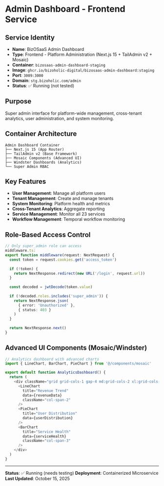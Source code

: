 # Admin Dashboard - Frontend Service

## Service Identity
- **Name**: BizOSaaS Admin Dashboard
- **Type**: Frontend - Platform Administration (Next.js 15 + TailAdmin v2 + Mosaic)
- **Container**: `bizosaas-admin-dashboard-staging`
- **Image**: `ghcr.io/bizoholic-digital/bizosaas-admin-dashboard:staging`
- **Port**: `3009:3000`
- **Domain**: `stg.bizoholic.com/admin`
- **Status**: ✅ Running (not tested)

## Purpose
Super admin interface for platform-wide management, cross-tenant analytics, user administration, and system monitoring.

## Container Architecture
```
Admin Dashboard Container
├── Next.js 15 (App Router)
├── TailAdmin v2 (Base Framework)
├── Mosaic Components (Advanced UI)
├── Windster Dashboards (Analytics)
└── Super Admin RBAC
```

## Key Features
- **User Management**: Manage all platform users
- **Tenant Management**: Create and manage tenants
- **System Monitoring**: Platform health and metrics
- **Cross-Tenant Analytics**: Aggregate reporting
- **Service Management**: Monitor all 23 services
- **Workflow Management**: Temporal workflow monitoring

## Role-Based Access Control
```typescript
// Only super_admin role can access
middleware.ts:
export function middleware(request: NextRequest) {
  const token = request.cookies.get('access_token')
  
  if (!token) {
    return NextResponse.redirect(new URL('/login', request.url))
  }
  
  const decoded = jwtDecode(token.value)
  
  if (!decoded.roles.includes('super_admin')) {
    return NextResponse.json(
      { error: 'Unauthorized' },
      { status: 403 }
    )
  }
  
  return NextResponse.next()
}
```

## Advanced UI Components (Mosaic/Windster)
```typescript
// Analytics dashboard with advanced charts
import { LineChart, BarChart, PieChart } from '@/components/mosaic'

export default function AnalyticsDashboard() {
  return (
    <div className="grid grid-cols-1 gap-4 md:grid-cols-2 xl:grid-cols-3">
      <LineChart
        title="Revenue Trend"
        data={revenueData}
        className="col-span-2"
      />
      <PieChart
        title="User Distribution"
        data={userDistribution}
      />
      <BarChart
        title="Service Health"
        data={serviceHealth}
        className="col-span-3"
      />
    </div>
  )
}
```

---
**Status**: ✅ Running (needs testing)
**Deployment**: Containerized Microservice
**Last Updated**: October 15, 2025
